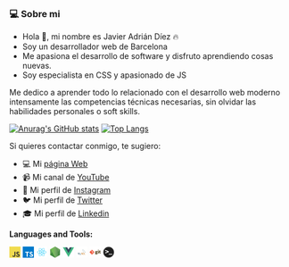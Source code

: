 ### 💻 Sobre mi
* Hola 👋, mi nombre es Javier Adrián Díez 🔥
* Soy un desarrollador web de Barcelona
* Me apasiona el desarrollo de software y disfruto aprendiendo cosas nuevas.
* Soy especialista en CSS y apasionado de JS





Me dedico a aprender todo lo relacionado con el desarrollo web moderno intensamente las competencias técnicas necesarias, sin olvidar las habilidades personales o soft skills.

[![Anurag's GitHub stats](https://github-readme-stats.vercel.app/api?username=xavi-coder&show_icons=true&theme=radical)](https://github.com/anuraghazra/github-readme-stats)
[![Top Langs](https://github-readme-stats.vercel.app/api/top-langs/?username=xavi-coder&layout=compact&theme=algolia)](https://github.com/anuraghazra/github-readme-stats)

Si quieres contactar conmigo, te sugiero:
- 💻 Mi [página Web]()
- 📹 Mi canal de [YouTube]()
- 🌄 Mi perfil de [Instagram]()
- 🐦 Mi perfil de [Twitter]()
- 🎓 Mi perfil de [Linkedin](https://www.linkedin.com/in/javier-adri%C3%A1n-d%C3%ADez-34362b130/)

**Languages and Tools:**  

<code><img height="20" src="https://raw.githubusercontent.com/github/explore/80688e429a7d4ef2fca1e82350fe8e3517d3494d/topics/javascript/javascript.png"></code>
<code><img height="20" src="https://raw.githubusercontent.com/github/explore/80688e429a7d4ef2fca1e82350fe8e3517d3494d/topics/typescript/typescript.png"></code>
<code><img height="20" src="https://raw.githubusercontent.com/github/explore/80688e429a7d4ef2fca1e82350fe8e3517d3494d/topics/react/react.png"></code>
<code><img height="20" src="https://raw.githubusercontent.com/github/explore/80688e429a7d4ef2fca1e82350fe8e3517d3494d/topics/nodejs/nodejs.png"></code>
<code><img height="20" src="https://raw.githubusercontent.com/github/explore/80688e429a7d4ef2fca1e82350fe8e3517d3494d/topics/vue/vue.png"></code>
<code><img height="20" src="https://raw.githubusercontent.com/github/explore/80688e429a7d4ef2fca1e82350fe8e3517d3494d/topics/mysql/mysql.png"></code>
<code><img height="20" src="https://raw.githubusercontent.com/github/explore/80688e429a7d4ef2fca1e82350fe8e3517d3494d/topics/git/git.png"></code>
<code><img height="20" src="https://raw.githubusercontent.com/github/explore/80688e429a7d4ef2fca1e82350fe8e3517d3494d/topics/terminal/terminal.png"></code>


